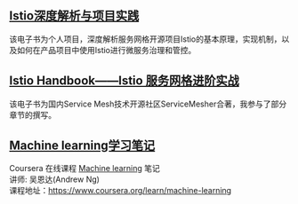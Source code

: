 ## [Istio深度解析与项目实践](https://zhaohuabing.com/istio-practice) 

该电子书为个人项目，深度解析服务网格开源项目Istio的基本原理，实现机制，以及如何在产品项目中使用Istio进行微服务治理和管控。


## [Istio Handbook——Istio 服务网格进阶实战](http://www.servicemesher.com/istio-handbook/) 

该电子书为国内Service Mesh技术开源社区ServiceMesher合著，我参与了部分章节的撰写。


## [Machine learning学习笔记](https://zhaohuabing.com/machine-learning) 

Coursera 在线课程 [Machine learning]( https://www.coursera.org/learn/machine-learning) 笔记<BR>
讲师: 吴恩达(Andrew Ng) <BR>
课程地址：https://www.coursera.org/learn/machine-learning<BR>
